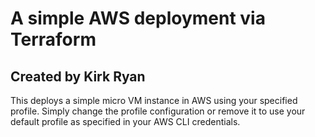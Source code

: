 # A simple AWS deployment via Terraform

## Created by Kirk Ryan

This deploys a simple micro VM instance in AWS using your specified profile. Simply change the profile configuration or remove it to use your default profile as specified in your AWS CLI credentials.
